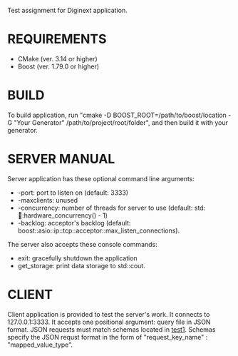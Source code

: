 Test assignment for Diginext application.

# REQUIREMENTS
- CMake (ver. 3.14 or higher)
- Boost (ver. 1.79.0 or higher)

# BUILD
To build application, run "cmake -D BOOST_ROOT=/path/to/boost/location -G "Your Generator" /path/to/project/root/folder",
and then build it with your generator.

# SERVER MANUAL
Server application has these optional command line arguments:
* -port: port to listen on (default: 3333)
* -maxclients: unused
* -concurrency: number of threads for server to use (default: std::thread::hardware_concurrency() - 1)
* -backlog: acceptor's backlog (default: boost::asio::ip::tcp::acceptor::max_listen_connections).

The server also accepts these console commands:
* exit: gracefully shutdown the application
* get_storage: print data storage to std::cout.

# CLIENT
Client application is provided to test the server's work.
It connects to 127.0.0.1:3333.
It accepts one positional argument: query file in JSON format.
JSON requests must match schemas located in [test1](test1/).
Schemas specify the JSON requst format in the form of "request_key_name" : "mapped_value_type".
